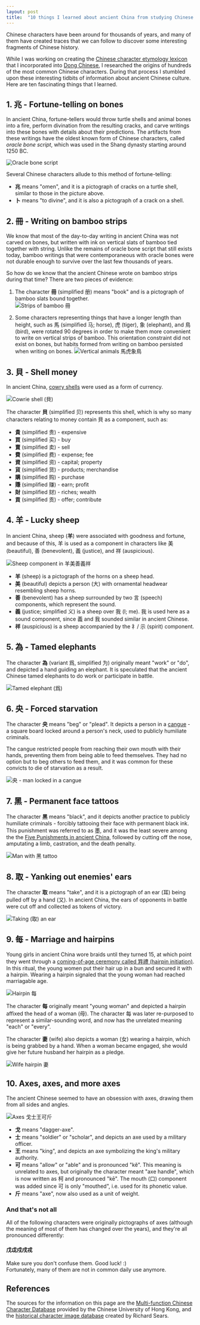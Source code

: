 ```yaml
---
layout: post
title:  "10 things I learned about ancient China from studying Chinese characters"
---
```

Chinese characters have been around for thousands of years, and many of them have created traces that we can follow to discover some interesting fragments of Chinese history.

While I was working on creating the [Chinese character etymology lexicon](https://github.com/peterolson/chinese-lexicon) that I incorporated into [Dong Chinese](https://www.dong-chinese.com), I researched the origins of hundreds of the most common Chinese characters. During that process I stumbled upon these interesting tidbits of information about ancient Chinese culture. Here are ten fascinating things that I learned.

## 1. 兆 - Fortune-telling on bones
In ancient China, fortune-tellers would throw turtle shells and animal bones into a fire, perform divination from the resulting cracks, and carve writings into these bones with details about their predictions. The artifacts from these writings have the oldest known form of Chinese characters, called *oracle bone script*, which was used in the Shang dynasty starting around 1250 BC.

![Oracle bone script](/images/oracle_bone.png)

Several Chinese characters allude to this method of fortune-telling:

 - **兆** means "omen", and it is a pictograph of cracks on a turtle shell, similar to those in the picture above.
 - **卜** means "to divine", and it is also a pictograph of a crack on a shell.

## 2. 冊 - Writing on bamboo strips
We know that most of the day-to-day writing in ancient China was not carved on bones, but written with ink on vertical slats of bamboo tied together with string. Unlike the remains of oracle bone script that still exists today, bamboo writings that were contemporaneous with oracle bones were not durable enough to survive over the last few thousands of years.

So how do we know that the ancient Chinese wrote on bamboo strips during that time? There are two pieces of evidence:

1. The character **冊** (simplified 册) means "book" and is a pictograph of bamboo slats bound together.  
  ![Strips of bamboo 冊](/images/bamboo_strips.png)  
    
2. Some characters representing things that have a longer length than height, such as 馬 (simplified 马; horse), 虎 (tiger), 象 (elephant), and 鳥 (bird), were rotated 90 degrees in order to make them more convenient to write on vertical strips of bamboo. This orientation constraint did not exist on bones, but habits formed from writing on bamboo persisted when writing on bones.
  ![Vertical animals 馬虎象鳥](/images/vertical_animals.png)

## 3. 貝 - Shell money
In ancient China, [cowry shells](https://en.wikipedia.org/wiki/Cowry) were used as a form of currency. 

![Cowrie shell (貝)](/images/cowrie.png)

The character **貝** (simplified 贝) represents this shell, which is why so many characters relating to money contain 貝 as a component, such as:

- **貴** (simplified 贵) - expensive
- **買** (simplified 买) - buy
- **賣** (simplified 卖) - sell
- **費** (simplified 费) - expense; fee
- **資** (simplified 资) - capital; property
- **貨** (simplified 货) - products; merchandise
- **購** (simplified 购) - purchase
- **賺** (simplified 赚) - earn; profit
- **財** (simplified 财) - riches; wealth
- **貢** (simplified 贡) - offer; contribute

## 4. 羊 - Lucky sheep

In ancient China, sheep (**羊**) were associated with goodness and fortune, and because of this, 羊 is used as a component in characters like 美 (beautiful), 善 (benevolent), 義 (justice), and 祥 (auspicious).

![Sheep component in 羊美善義祥](/images/lucky_sheep.png)

 - **羊** (sheep) is a pictograph of the horns on a sheep head.
 - **美** (beautiful) depicts a person (大) with ornamental headwear resembling sheep horns.
 - **善** (benevolent) has a sheep surrounded by two 言 (speech) components, which represent the sound.
 - **義** (justice; simplified 义) is a sheep over 我 (I; me). 我 is used here as a sound component, since 義 and 我 sounded similar in ancient Chinese.
 - **祥** (auspicious) is a sheep accompanied by the 礻/ 示 (spirit) component.

## 5. 為 - Tamed elephants
The character **為** (variant 爲, simplified 为) originally meant "work" or "do", and depicted a hand guiding an elephant. It is speculated that the ancient Chinese tamed elephants to do work or participate in battle.

![Tamed elephant (爲)](/images/tame_elephant.png)

## 6. 央 - Forced starvation

The character **央** means "beg" or "plead". It depicts a person in a [cangue](https://en.wikipedia.org/wiki/Cangue) - a square board locked around a person's neck, used to publicly humiliate criminals.

The cangue restricted people from reaching their own mouth with their hands, preventing them from being able to feed themselves. They had no option but to beg others to feed them, and it was common for these convicts to die of starvation as a result.

![央 - man locked in a cangue](/images/cangue.png)

## 7. 黑 - Permanent face tattoos

The character **黑** means "black", and it depicts another practice to publicly humiliate criminals - forcibly tattooing their face with permanent black ink. This punishment was referred to as 墨, and it was the least severe among the the [Five Punishments in ancient China](https://en.wikipedia.org/wiki/Five_Punishments#The_Five_Punishments_in_ancient_China), followed by cutting off the nose, amputating a limb, castration, and the death penalty.

![Man with 黑 tattoo](/images/hei_tattoo.png)

## 8. 取 - Yanking out enemies' ears

The character **取** means "take", and it is a pictograph of an ear (耳) being pulled off by a hand (又). In ancient China, the ears of opponents in battle were cut off and collected as tokens of victory.

![Taking (取) an ear](/images/take_ear.png)

## 9. 每 - Marriage and hairpins

Young girls in ancient China wore braids until they turned 15, at which point they went through a [coming-of-age ceremony called 筓禮 (hairpin initiation)](https://en.wikipedia.org/wiki/Hairpin#Hairpins_in_Chinese_culture). In this ritual, the young women put their hair up in a bun and secured it with a hairpin. Wearing a hairpin signaled that the young woman had reached marriagable age.

![Hairpin 每](/images/hairpin.png)

The character **每** originally meant "young woman" and depicted a hairpin affixed the head of a woman (母). The character 每 was later re-purposed to represent a similar-sounding word, and now has the unrelated meaning "each" or "every".

The character **妻** (wife) also depicts a woman (女) wearing a hairpin, which is being grabbed by a hand. When a woman became engaged, she would give her future husband her hairpin as a pledge.

![Wife hairpin 妻](/images/wife_hairpin.png)

## 10. Axes, axes, and more axes

The ancient Chinese seemed to have an obsession with axes, drawing them from all sides and angles.

![Axes 戈士王可斤](/images/axes.png)

 - **戈** means "dagger-axe".
 - **士** means "soldier" or "scholar", and depicts an axe used by a military officer.
 - **王** means "king", and depicts an axe symbolizing the king's military authority.
 - **可** means "allow" or "able" and is pronounced "kě". This meaning is unrelated to axes, but originally the character meant "axe handle", which is now written as 柯 and pronounced "kē". The mouth (口) component was added since 可 is only "mouthed", i.e. used for its phonetic value.
 - **斤** means "axe", now also used as a unit of weight.

### And that's not all

All of the following characters were originally pictographs of axes (although the meaning of most of them has changed over the years), and they're all pronounced differently:

#### 戊戉戍戌戎

Make sure you don't confuse them. Good luck! :)  
Fortunately, many of them are not in common daily use anymore.

## References

The sources for the information on this page are the [Multi-function Chinese Character Database](http://humanum.arts.cuhk.edu.hk/Lexis/lexi-mf/) provided by the Chinese University of Hong Kong, and the [historical character image database](https://hanziyuan.net) created by Richard Sears.